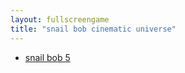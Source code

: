 ```yaml
---
layout: fullscreengame
title: "snail bob cinematic universe"
---
```


<ul>
    <li><a href="snailbob5/">snail bob 5</a></li>
</ul>
